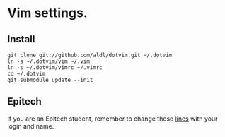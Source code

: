 # Vim settings.

## Install
    
    git clone git://github.com/aldl/dotvim.git ~/.dotvim
    ln -s ~/.dotvim/vim ~/.vim
    ln -s ~/.dotvim/vimrc ~/.vimrc
    cd ~/.dotvim
    git submodule update --init

## Epitech

If you are an Epitech student, remember to change these [lines][l1] with your login
and name.

[l1]: https://github.com/aliou/dotvim/blob/master/vim/plugin/epitech/header.vim#L17-18
